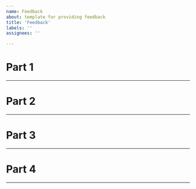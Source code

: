 ```yaml
---
name: Feedback
about: template for providing feedback
title: 'Feedback'
labels: ''
assignees: ''

---
```


# Part 1

***
# Part 2

***
# Part 3

***
# Part 4

***
